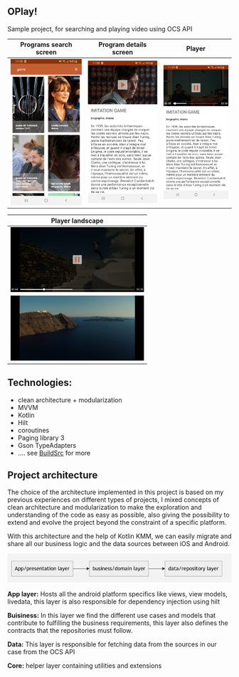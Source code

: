 ## OPlay!
Sample project, for searching and playing video using OCS API

| Programs search screen | Program details screen |Player|
|--|--|--|
| <img src="https://github.com/medhdj/oplay/blob/main/docs/Screenshot_search.jpg?raw=true" width="300" style="inline"> | <img src="https://github.com/medhdj/oplay/blob/main/docs/Screenshot_details.jpg?raw=true" width="300" style="inline"> |<img src="https://github.com/medhdj/oplay/blob/main/docs/Screenshot_player_portrait.jpg?raw=true" width="300" style="inline">|

| Player landscape |
|--|
| <img src="https://github.com/medhdj/oplay/blob/main/docs/Screenshot_player_fullscreen.jpg?raw=true" width="300" style="inline"> |
|<img src="https://github.com/medhdj/oplay/blob/main/docs/Screenshot_player_landscape.jpg?raw=true" width="300" style="inline">|


## Technologies:

- clean architecture + modularization 
- MVVM
- Kotlin
- Hilt
- coroutines
- Paging library 3
- Gson TypeAdapters
- .... see [BuildSrc](https://github.com/medhdj/oplay/blob/main/buildSrc/src/main/kotlin/Dependencies.kt) for more 


## Project architecture
The choice of the architecture implemented in this project is based on my previous experiences on different types of projects, I mixed concepts of clean architecture and modularization to make the exploration and understanding of the code as easy as possible, also giving the possibility to extend and evolve the project beyond the constraint of a specific platform.

With this architecture and the help of  Kotlin KMM, we can easily migrate and share all our business logic and  the data sources between iOS and Android.

<img src="https://github.com/medhdj/oplay/blob/main/docs/project_arch.png?raw=true">

**App layer:**
 Hosts all the android platform specifics like views, view models, livedata, this layer is also responsible for dependency injection using hilt

**Buisiness:**
In this layer we find the different use cases and models that contribute to fulfilling the business requirements, this layer also defines the contracts that the repositories must follow.

**Data:** This layer is responsible for fetching data from the sources in our case from the OCS API

**Core:** helper layer containing utilities and extensions